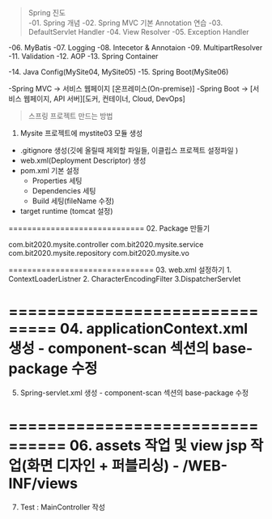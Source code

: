 > Spring 진도   
-01. Spring 개념
-02. Spring MVC 기본 Annotation 연습
-03. DefaultServlet Handler
-04. View Resolver
-05. Exception Handler

-06. MyBatis
-07. Logging
-08. Intecetor & Annotaion
-09. MultipartResolver
-11. Validation
-12. AOP
-13. Spring Container

-14. Java Config(MySite04, MySite05)
-15. Spring Boot(MySite06)


-Spring MVC   -> 서비스 웹페이지 [온프레미스(On-premise)] 
-Spring Boot  -> [서비스 웹페이지, API 서버][도커, 컨테이너, Cloud, DevOps]

> 스프링 프로젝트 만드는 방법
01. Mysite 프로젝트에 mystite03 모듈 생성
- .gitignore 생성(깃에 올릴때 제외할 파일들, 이클립스 프로젝트 설정파일 )
- web.xml(Deployment Descriptor) 생성
- pom.xml 기본 설정
    - Properties 세팅
    - Dependencies 세팅
    - Build 세팅(fileName 수정)
- target runtime (tomcat 설정)	

=============================
02. Package 만들기

com.bit2020.mysite.controller
com.bit2020.mysite.service
com.bit2020.mysite.repository
com.bit2020.mysite.vo

===============================
03. web.xml 설정하기
	1. ContextLoaderListner 
	2. CharacterEncodingFilter 
	3.DispatcherServlet 

===============================
04.  applicationContext.xml 생성
	- component-scan 섹션의 base-package 수정
================================
05.  Spring-servlet.xml 생성
	- component-scan 섹션의 base-package 수정

================================
06. assets 작업 및 view jsp 작업(화면  디자인 + 퍼블리싱)
	- /WEB-INF/views
================================
07. Test : MainController 작성 
